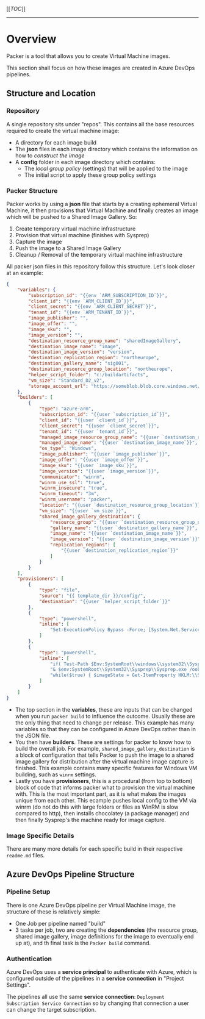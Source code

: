 [[_TOC_]]

-----

# Overview 

Packer is a tool that allows you to create Virtual Machine images.

This section shall focus on how these images are created in Azure DevOps pipelines.

## Structure and Location

### Repository 

A single repository sits under "repos". This contains all the base resources required to create the virtual machine image: 

* A directory for each image build
* The **json** files in each image directory which contains the information on how to *construct the image*
* A **config** folder in each image directory which contains:
  * The *local group policy* (settings) that will be applied to the image
  * The initial script to apply these group policy settings


### Packer Structure 

Packer works by using a **json** file that starts by a creating ephemeral Virtual Machine, it then provisions that Virtual Machine and finally creates an image which will be pushed to a Shared Image Gallery. So:

1. Create temporary virtual machine infrastructure
2. Provision that virtual machine (finishes with Sysprep)
3. Capture the image
4. Push the image to a Shared Image Gallery
5. Cleanup / Removal of the temporary virtual machine infrastructure

All packer json files in this repository follow this structure. Let's look closer at an example:

```json
{
    "variables": {
        "subscription_id": "{{env `ARM_SUBSCRIPTION_ID`}}",
        "client_id": "{{env `ARM_CLIENT_ID`}}",
        "client_secret": "{{env `ARM_CLIENT_SECRET`}}",
        "tenant_id": "{{env `ARM_TENANT_ID`}}",
        "image_publisher": "",
        "image_offer": "",
        "image_sku": "",
        "image_version": "",
        "destination_resource_group_name": "sharedImageGallery",
        "destination_image_name": "image",
        "destination_image_version": "version",
        "destination_replication_region": "northeurope",
        "destination_gallery_name": "sig001",
        "destination_resource_group_location": "northeurope",
        "helper_script_folder": "c:/buildartifacts",
        "vm_size": "Standard_D2_v2",
        "storage_account_url": "https://someblob.blob.core.windows.net/tools/Assessor-CLI-v4.0.21"
    },
    "builders": [
        {
            "type": "azure-arm",
            "subscription_id": "{{user `subscription_id`}}",
            "client_id": "{{user `client_id`}}",
            "client_secret": "{{user `client_secret`}}",
            "tenant_id": "{{user `tenant_id`}}",
            "managed_image_resource_group_name": "{{user `destination_resource_group_name`}}",
            "managed_image_name": "{{user `destination_image_name`}}",
            "os_type": "Windows",
            "image_publisher": "{{user `image_publisher`}}",
            "image_offer": "{{user `image_offer`}}",
            "image_sku": "{{user `image_sku`}}",
            "image_version": "{{user `image_version`}}",
            "communicator": "winrm",
            "winrm_use_ssl": "true",
            "winrm_insecure": "true",
            "winrm_timeout": "3m",
            "winrm_username": "packer",
            "location": "{{user `destination_resource_group_location`}}",
            "vm_size": "{{user `vm_size`}}",
            "shared_image_gallery_destination": {
                "resource_group": "{{user `destination_resource_group_name`}}",
                "gallery_name": "{{user `destination_gallery_name`}}",
                "image_name": "{{user `destination_image_name`}}",
                "image_version": "{{user `destination_image_version`}}",
                "replication_regions": [
                    "{{user `destination_replication_region`}}"
                ]
            }
        }
    ],
    "provisioners": [
        {
            "type": "file",
            "source": "{{ template_dir }}/config/",
            "destination": "{{user `helper_script_folder`}}"
        },
        {
            "type": "powershell",
            "inline": [
                "Set-ExecutionPolicy Bypass -Force; [System.Net.ServicePointManager]::SecurityProtocol = [System.Net.ServicePointManager]::SecurityProtocol -bor 3072; iex ((New-Object System.Net.WebClient).DownloadString('https://chocolatey.org/install.ps1'))"
            ]
        },
        {
            "type": "powershell",
            "inline": [
                "if( Test-Path $Env:SystemRoot\\windows\\system32\\Sysprep\\unattend.xml ){ rm $Env:SystemRoot\\windows\\system32\\Sysprep\\unattend.xml -Force}",
                "& $env:SystemRoot\\System32\\Sysprep\\Sysprep.exe /oobe /generalize /quiet /quit /mode:vm",
                "while($true) { $imageState = Get-ItemProperty HKLM:\\SOFTWARE\\Microsoft\\Windows\\CurrentVersion\\Setup\\State | Select ImageState; if($imageState.ImageState -ne 'IMAGE_STATE_GENERALIZE_RESEAL_TO_OOBE') { Write-Output $imageState.ImageState; Start-Sleep -s 10  } else { break } }"
            ]
        }
    ]
}
```

* The top section in the **variables**, these are inputs that can be changed when you run `packer build` to influence the outcome. Usually these are the only thing that need to change per release. This example has many variables so that they can be configured in Azure DevOps rather than in the JSON file.
* You then have **builders**. These are settings for packer to know how to build the overall job. For example, `shared_image_gallery_destination` is a block of configuration that tells Packer to push the image to a shared image gallery for distribution after the virtual machine image capture is finished. This example contains many specific features for Windows VM building, such as `winrm` settings.
* Lastly you have **provisioners**, this is a procedural (from top to bottom) block of code that informs packer what to provision the virtual machine with. 
This is the most important part, as it is what makes the images unique from each other. This ecample pushes local config to the VM via winrm (do not do this with large folders or files as WinRM is slow compared to http), then installs chocolatey (a package manager) and then finally Sysprep's the machine ready for image capture.

### Image Specific Details 

There are many more details for each specific build in their respective `readme.md` files. 

## Azure DevOps Pipeline Structure

### Pipeline Setup

There is one Azure DevOps pipeline per Virtual Machine image, the structure of these is relatively simple: 
* One Job per pipeline named "build"
* 3 tasks per job, two are creating the **dependencies** (the resource group, shared image gallery, image definitions for the image to eventually end up at), and th final task is the `Packer build` command.

### Authentication 

Azure DevOps uses a **service principal** to authenticate with Azure, which is configured outside of the pipelines in a **service connection** in "Project Settings". 

The pipelines all use the same **service connection**: `Deployment Subscription Service Connection` so by changing that connection a user can change the target subscription.